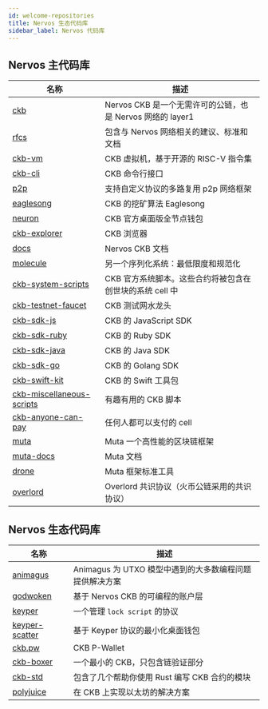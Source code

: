 ```yaml
---
id: welcome-repositories
title: Nervos 生态代码库
sidebar_label: Nervos 代码库
---
```


## Nervos 主代码库

|名称|描述|
|---|---|
|[ckb](https://github.com/nervosnetwork/ckb)            |Nervos CKB 是一个无需许可的公链，也是 Nervos 网络的 layer1|
|[rfcs](https://github.com/nervosnetwork/rfcs)          |包含与 Nervos 网络相关的建议、标准和文档|
|[ckb-vm](https://github.com/nervosnetwork/ckb-vm)      |CKB 虚拟机，基于开源的 RISC-V 指令集|
|[ckb-cli](https://github.com/nervosnetwork/ckb-cli)    |CKB 命令行接口|
|[p2p](https://github.com/nervosnetwork/p2p)            |支持自定义协议的多路复用 p2p 网络框架|
|[eaglesong](https://github.com/nervosnetwork/eaglesong)|CKB 的挖矿算法 Eaglesong|
|[neuron](https://github.com/nervosnetwork/neuron)      |CKB 官方桌面版全节点钱包|
|[ckb-explorer](https://github.com/nervosnetwork/ckb-explorer)|CKB 浏览器|
|[docs](https://github.com/nervosnetwork/docs)          |Nervos CKB 文档|
|[molecule](https://github.com/nervosnetwork/molecule)  |另一个序列化系统：最低限度和规范化|
|[ckb-system-scripts](https://github.com/nervosnetwork/ckb-system-scripts)|CKB 官方系统脚本。这些合约将被包含在创世块的系统 cell 中|
|[ckb-testnet-faucet](https://github.com/nervosnetwork/ckb-testnet-faucet)|CKB 测试网水龙头|
|[ckb-sdk-js](https://github.com/nervosnetwork/ckb-sdk-js)|CKB 的 JavaScript SDK|
|[ckb-sdk-ruby](https://github.com/nervosnetwork/ckb-sdk-ruby)|CKB 的 Ruby SDK|
|[ckb-sdk-java](https://github.com/nervosnetwork/ckb-sdk-java)|CKB 的 Java SDK|
|[ckb-sdk-go](https://github.com/ququzone/ckb-sdk-go)         |CKB 的 Golang SDK|
|[ckb-swift-kit](https://github.com/ashchan/ckb-swift-kit)|CKB 的 Swift 工具包|
|[ckb-miscellaneous-scripts](https://github.com/nervosnetwork/ckb-miscellaneous-scripts)|有趣有用的 CKB 脚本|
|[ckb-anyone-can-pay](https://github.com/nervosnetwork/ckb-anyone-can-pay)|任何人都可以支付的 cell|
|[muta](https://github.com/nervosnetwork/muta)            |Muta 一个高性能的区块链框架|
|[muta-docs](https://github.com/nervosnetwork/muta-docs)  |Muta 文档|
|[drone](https://github.com/nervosnetwork/drone)          |Muta 框架标准工具|
|[overlord](https://github.com/nervosnetwork/overlord)    |Overlord 共识协议（火币公链采用的共识协议）|

## Nervos 生态代码库

|名称|描述|
|---|---|
|[animagus](https://github.com/xxuejie/animagus)         |Animagus 为 UTXO 模型中遇到的大多数编程问题提供解决方案|
|[godwoken](https://github.com/jjyr/godwoken)            |基于 Nervos CKB 的可编程的账户层|
|[keyper](https://github.com/ququzone/keyper)            |一个管理 `lock script` 的协议|
|[keyper-scatter](https://github.com/ququzone/keyper-scatter)|基于 Keyper 协议的最小化桌面钱包|
|[ckb.pw](https://github.com/lay2dev/ckb.pw)             |CKB P-Wallet|
|[ckb-boxer](https://github.com/xxuejie/ckb-boxer)       |一个最小的 CKB，只包含链验证部分|
|[ckb-std](https://github.com/jjyr/ckb-std)              |包含了几个帮助你使用 Rust 编写 CKB 合约的模块|
|[polyjuice](https://github.com/nervosnetwork/polyjuice) |在 CKB 上实现以太坊的解决方案|
